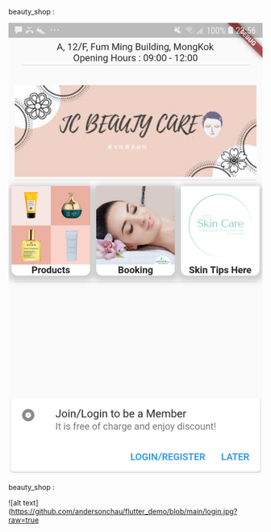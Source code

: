 beauty_shop : 

![alt text](https://github.com/andersonchau/flutter_demo/blob/main/beauty_shop.jpg?raw=true)

beauty_shop : 

![alt text](https://github.com/andersonchau/flutter_demo/blob/main/login.jpg?raw=true